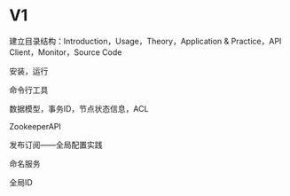 # V1

建立目录结构：Introduction，Usage，Theory，Application & Practice，API Client，Monitor，Source Code

安装，运行

命令行工具

数据模型，事务ID，节点状态信息，ACL

ZookeeperAPI

发布订阅——全局配置实践

命名服务

全局ID
